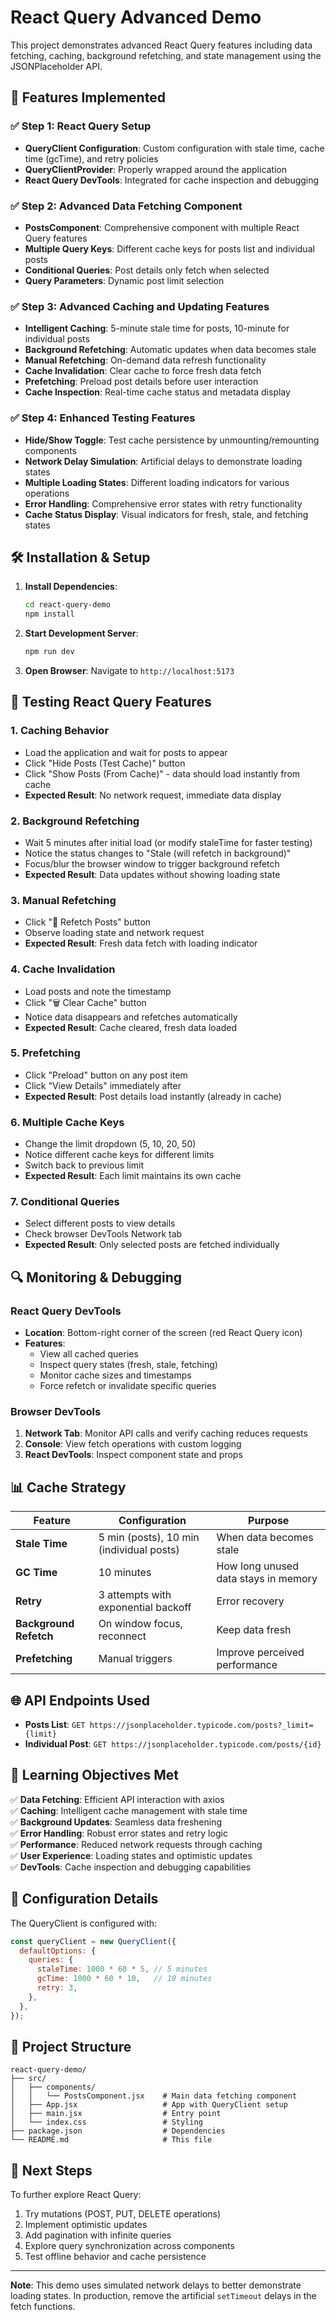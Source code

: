 # React Query Advanced Demo

This project demonstrates advanced React Query features including data fetching, caching, background refetching, and state management using the JSONPlaceholder API.

## 🚀 Features Implemented

### ✅ Step 1: React Query Setup
- **QueryClient Configuration**: Custom configuration with stale time, cache time (gcTime), and retry policies
- **QueryClientProvider**: Properly wrapped around the application
- **React Query DevTools**: Integrated for cache inspection and debugging

### ✅ Step 2: Advanced Data Fetching Component
- **PostsComponent**: Comprehensive component with multiple React Query features
- **Multiple Query Keys**: Different cache keys for posts list and individual posts
- **Conditional Queries**: Post details only fetch when selected
- **Query Parameters**: Dynamic post limit selection

### ✅ Step 3: Advanced Caching and Updating Features
- **Intelligent Caching**: 5-minute stale time for posts, 10-minute for individual posts
- **Background Refetching**: Automatic updates when data becomes stale
- **Manual Refetching**: On-demand data refresh functionality
- **Cache Invalidation**: Clear cache to force fresh data fetch
- **Prefetching**: Preload post details before user interaction
- **Cache Inspection**: Real-time cache status and metadata display

### ✅ Step 4: Enhanced Testing Features
- **Hide/Show Toggle**: Test cache persistence by unmounting/remounting components
- **Network Delay Simulation**: Artificial delays to demonstrate loading states
- **Multiple Loading States**: Different loading indicators for various operations
- **Error Handling**: Comprehensive error states with retry functionality
- **Cache Status Display**: Visual indicators for fresh, stale, and fetching states

## 🛠️ Installation & Setup

1. **Install Dependencies**:
   ```bash
   cd react-query-demo
   npm install
   ```

2. **Start Development Server**:
   ```bash
   npm run dev
   ```

3. **Open Browser**: Navigate to `http://localhost:5173`

## 🧪 Testing React Query Features

### 1. **Caching Behavior**
- Load the application and wait for posts to appear
- Click "Hide Posts (Test Cache)" button
- Click "Show Posts (From Cache)" - data should load instantly from cache
- **Expected Result**: No network request, immediate data display

### 2. **Background Refetching**
- Wait 5 minutes after initial load (or modify staleTime for faster testing)
- Notice the status changes to "Stale (will refetch in background)"
- Focus/blur the browser window to trigger background refetch
- **Expected Result**: Data updates without showing loading state

### 3. **Manual Refetching**
- Click "🔄 Refetch Posts" button
- Observe loading state and network request
- **Expected Result**: Fresh data fetch with loading indicator

### 4. **Cache Invalidation**
- Load posts and note the timestamp
- Click "🗑️ Clear Cache" button
- Notice data disappears and refetches automatically
- **Expected Result**: Cache cleared, fresh data loaded

### 5. **Prefetching**
- Click "Preload" button on any post item
- Click "View Details" immediately after
- **Expected Result**: Post details load instantly (already in cache)

### 6. **Multiple Cache Keys**
- Change the limit dropdown (5, 10, 20, 50)
- Notice different cache keys for different limits
- Switch back to previous limit
- **Expected Result**: Each limit maintains its own cache

### 7. **Conditional Queries**
- Select different posts to view details
- Check browser DevTools Network tab
- **Expected Result**: Only selected posts are fetched individually

## 🔍 Monitoring & Debugging

### React Query DevTools
- **Location**: Bottom-right corner of the screen (red React Query icon)
- **Features**: 
  - View all cached queries
  - Inspect query states (fresh, stale, fetching)
  - Monitor cache sizes and timestamps
  - Force refetch or invalidate specific queries

### Browser DevTools
1. **Network Tab**: Monitor API calls and verify caching reduces requests
2. **Console**: View fetch operations with custom logging
3. **React DevTools**: Inspect component state and props

## 📊 Cache Strategy

| Feature | Configuration | Purpose |
|---------|--------------|---------|
| **Stale Time** | 5 min (posts), 10 min (individual posts) | When data becomes stale |
| **GC Time** | 10 minutes | How long unused data stays in memory |
| **Retry** | 3 attempts with exponential backoff | Error recovery |
| **Background Refetch** | On window focus, reconnect | Keep data fresh |
| **Prefetching** | Manual triggers | Improve perceived performance |

## 🌐 API Endpoints Used

- **Posts List**: `GET https://jsonplaceholder.typicode.com/posts?_limit={limit}`
- **Individual Post**: `GET https://jsonplaceholder.typicode.com/posts/{id}`

## 🎯 Learning Objectives Met

✅ **Data Fetching**: Efficient API interaction with axios  
✅ **Caching**: Intelligent cache management with stale time  
✅ **Background Updates**: Seamless data freshening  
✅ **Error Handling**: Robust error states and retry logic  
✅ **Performance**: Reduced network requests through caching  
✅ **User Experience**: Loading states and optimistic updates  
✅ **DevTools**: Cache inspection and debugging capabilities  

## 🔧 Configuration Details

The QueryClient is configured with:
```javascript
const queryClient = new QueryClient({
  defaultOptions: {
    queries: {
      staleTime: 1000 * 60 * 5, // 5 minutes
      gcTime: 1000 * 60 * 10,   // 10 minutes
      retry: 3,
    },
  },
});
```

## 📁 Project Structure

```
react-query-demo/
├── src/
│   ├── components/
│   │   └── PostsComponent.jsx    # Main data fetching component
│   ├── App.jsx                   # App with QueryClient setup
│   ├── main.jsx                  # Entry point
│   └── index.css                 # Styling
├── package.json                  # Dependencies
└── README.md                     # This file
```

## 🚀 Next Steps

To further explore React Query:
1. Try mutations (POST, PUT, DELETE operations)
2. Implement optimistic updates
3. Add pagination with infinite queries
4. Explore query synchronization across components
5. Test offline behavior and cache persistence

---

**Note**: This demo uses simulated network delays to better demonstrate loading states. In production, remove the artificial `setTimeout` delays in the fetch functions.
